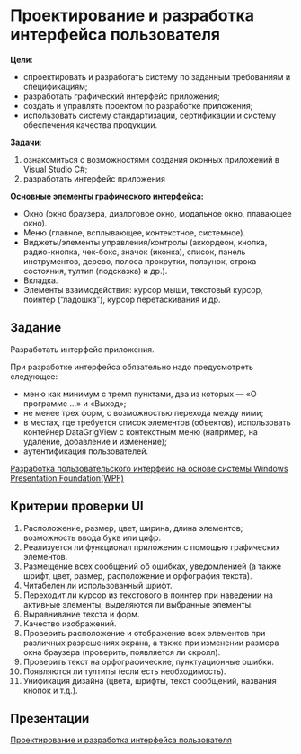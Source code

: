 # Проектирование и разработка интерфейса пользователя
**Цели**:
-	спроектировать и разработать систему по заданным требованиям и спецификациям;
-	разработать графический интерфейс приложения; 
-	создать и управлять проектом по разработке приложения;
-	использовать систему стандартизации, сертификации и систему обеспечения качества продукции.

**Задачи**:
1) ознакомиться с возможностями создания оконных приложений в Visual Studio C#;
2) разработать интерфейс приложения

**Основные элементы графического интерфейса:**

- Окно (окно браузера, диалоговое окно, модальное окно, плавающее окно).
- Меню (главное, всплывающее, контекстное, системное).
- Виджеты/элементы управления/контролы (аккордеон, кнопка, радио-кнопка, чек-бокс, значок (иконка), список, панель инструментов, дерево, полоса прокрутки, ползунок, строка состояния, тултип (подсказка) и др.).
- Вкладка.
- Элементы взаимодействия: курсор мыши, текстовый курсор, поинтер (“ладошка”), курсор перетаскивания и др.

## Задание
Разработать интерфейс приложения. 

При разработке интерфейса обязательно надо предусмотреть следующее:
-	меню как минимум с тремя пунктами, два из которых — «О программе …» и «Выход»;
- не менее трех форм, с возможностью перехода между ними;
-	в местах, где требуется список элементов (объектов), использовать контейнер DataGrigView с контекстным меню (например, на удаление, добавление и изменение);
-	аутентификация пользователей.

[Разработка пользовательского интерфейс на основе системы Windows Presentation Foundation(WPF)](https://github.com/plyusninaEV/PM05/blob/main/file/file2.md)

## Критерии проверки UI
1. Расположение, размер, цвет, ширина, длина элементов; возможность ввода букв или цифр.
2. Реализуется ли функционал приложения с помощью графических элементов.
3. Размещение всех сообщений об ошибках, уведомленией (а также шрифт, цвет, размер, расположение и орфография текста).
4. Читабелен ли использованный шрифт.
5. Переходит ли курсор из текстового в поинтер при наведении на активные элементы, выделяются ли выбранные элементы.
6. Выравнивание текста и форм.
7. Качество изображений.
8. Проверить расположение и отображение всех элементов при различных разрешениях экрана, а также при изменении размера окна браузера (проверить, появляется ли скролл).
9. Проверить текст на орфографические, пунктуационные ошибки.
10. Появляются ли тултипы (если есть необходимость).
11. Унификация дизайна (цвета, шрифты, текст сообщений, названия кнопок и т.д.).


## Презентации
[Проектирование и разработка интерфейса пользователя](https://github.com/plyusninaEV/PM05/blob/main/file/Занятие_Проектирование%20и%20разработка%20интерфейса%20пользователя.pptx)
